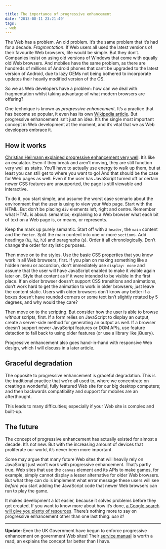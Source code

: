 ```yaml
---

title: The importance of progressive enhancement
date: '2013-08-11 23:21:49'
tags:
- web
---
```


The Web has a problem. An old problem. It’s the same problem that it’s had for a decade. *Fragmentation*. If Web users all used the latest versions of their favourite Web browsers, life would be simple. But they don’t. Companies insist on using old versions of Windows that come with equally old Web browsers. And mobiles have the same problem, as there are hundreds of millions of Android phones that can’t be upgraded to the latest version of Android, due to lazy OEMs not being bothered to incorporate updates their heavily modified version of the OS.

So we as Web developers have a problem: how can we deal with fragmentation whilst taking advantage of what modern browsers are offering?

One technique is known as *progressive enhancement*. It’s a practice that has become so popular, it even has its own [Wikipedia article](http://en.wikipedia.org/wiki/Progressive_enhancement). But progressive enhancement isn’t just an idea. It’s the single most important concept in Web development at the moment, and it’s vital that we as Web developers embrace it.


## How it works

[Christian Heilmann explained progressive enhancement very well](http://christianheilmann.com/2012/02/16/stumbling-on-the-escalator/). It’s like an escalator. Even if they break and aren’t moving, they are still function very well as stairs. You’ll have to actually use energy to walk up them, but at least you can still get to where you want to go! And that should be the case for Web pages as well. Even if the user has JavaScript turned off or certain newer CSS features are unsupported, the page is still viewable and interactive.

To do it, you start simple, and assume the worst case scenario about the environment that the user is using to view your Web page. Start with the HTML. But don’t be placing `div` elements left, right and centre. Remember what HTML is about: semantics; explaining to a Web browser what each bit of text on a Web page is, or means, or represents.

Keep the mark up purely semantic. Start off with a `header`, the `main` content and the `footer`. Split the main content into one or more `section`s. Add headings (`h1`, `h2`, `h3`) and paragraphs (`p`). Order it all chronologically. Don’t change the order for stylistic purposes.

Then move on to the styles. Use the basic CSS properties that you know work in all Web browsers, first. If you plan on making something like a hidden menu or accordion, don’t immediately use `display: none` and assume that the user will have JavaScript enabled to make it visible again later on. Style that content as if it were intended to be visible in the first place. If an older browser doesn’t support CSS transitions and animations, don’t work hard to get the animation to work in older browsers; just leave the content static. Users with older browsers don’t know any better if a boxes doesn’t have rounded corners or some text isn’t slightly rotated by 5 degrees, and why would they care?

Then move on to the scripting. But consider how the user is able to browse *without* scripts, first. If a form relies on JavaScript to display an output, create a server-side method for generating an output as well. If a browser doesn’t support newer JavaScript features or DOM APIs, use feature detection to fall back to using older features (or use a library like jQuery).

Progressive enhancement also goes hand-in-hand with responsive Web design, which I will discuss in a later article.


## Graceful degradation

The opposite to progressive enhancement is graceful degradation. This is the traditional practice that we’re all used to, where we concentrate on creating a wonderful, fully featured Web site for our big desktop computers; and then backwards compatibility and support for mobiles are an afterthought.

This leads to many difficulties; especially if your Web site is complex and built-up.


## The future

The concept of progressive enhancement has actually existed for almost a decade. It’s not new. But with the increasing amount of devices that proliferate our world, it’s never been more important.

Some may argue that many future Web sites that will heavily rely on JavaScript just won’t work with progressive enhancement. That’s partly true. Web sites that use the `canvas` element and its APIs to make games, for example, simply cannot display a lesser alternative for older Web browsers. But what they can do is implement what error message these users will see *before* you start adding the JavaScript code that newer Web browsers can run to play the game.

It makes development a lot easier, because it solves problems before they get created. If you want to know more about how it’s done, [a Google search will give you plenty of resources](https://www.google.co.uk/search?q=progressive+enhancement). There’s nothing more to say on progressive enhancement other than one last thing: *use it!*

- - - - - -

**Update:** Even the UK Government have begun to enforce progressive enhancement on government Web sites! Their [service manual](https://www.gov.uk/service-manual/making-software/progressive-enhancement.html) is worth a read, an explains the concept far better than I have.

